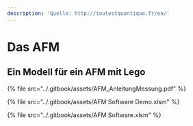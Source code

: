 ```yaml
---
description: 'Quelle: http://toutestquantique.fr/en/'
---
```


# Das AFM

## Ein Modell für ein AFM mit Lego

{% file src="../.gitbook/assets/AFM_AnleitungMessung.pdf" %}

{% file src="../.gitbook/assets/AFM Software Demo.xlsm" %}

{% file src="../.gitbook/assets/AFM Software.xlsm" %}
